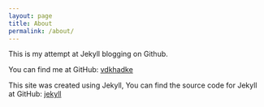 ```yaml
---
layout: page
title: About
permalink: /about/
---
```


This is my attempt at Jekyll blogging on Github.

You can find me at GitHub:
[vdkhadke](https://github.com/vdkhadke)

This site was created using Jekyll, You can find the source code for Jekyll at GitHub:
[jekyll](https://github.com/jekyll/jekyll)
